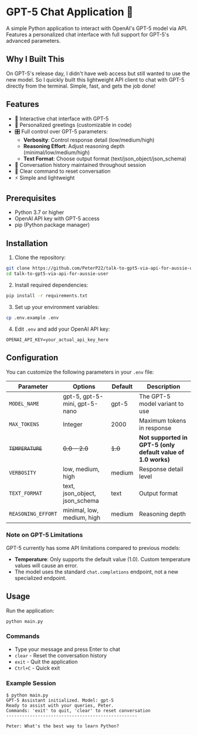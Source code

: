# GPT-5 Chat Application 🤖

A simple Python application to interact with OpenAI's GPT-5 model via API. Features a personalized chat interface with full support for GPT-5's advanced parameters.

## Why I Built This

On GPT-5's release day, I didn't have web access but still wanted to use the new model. So I quickly built this lightweight API client to chat with GPT-5 directly from the terminal. Simple, fast, and gets the job done!

## Features

- 💬 Interactive chat interface with GPT-5
- 🎯 Personalized greetings (customizable in code)
- 🎛️ Full control over GPT-5 parameters:
  - **Verbosity**: Control response detail (low/medium/high)
  - **Reasoning Effort**: Adjust reasoning depth (minimal/low/medium/high)
  - **Text Format**: Choose output format (text/json_object/json_schema)
- 📝 Conversation history maintained throughout session
- 🔄 Clear command to reset conversation
- ⚡ Simple and lightweight

## Prerequisites

- Python 3.7 or higher
- OpenAI API key with GPT-5 access
- pip (Python package manager)

## Installation

1. Clone the repository:
```bash
git clone https://github.com/PeterP22/talk-to-gpt5-via-api-for-aussie-user.git
cd talk-to-gpt5-via-api-for-aussie-user
```

2. Install required dependencies:
```bash
pip install -r requirements.txt
```

3. Set up your environment variables:
```bash
cp .env.example .env
```

4. Edit `.env` and add your OpenAI API key:
```
OPENAI_API_KEY=your_actual_api_key_here
```

## Configuration

You can customize the following parameters in your `.env` file:

| Parameter | Options | Default | Description |
|-----------|---------|---------|-------------|
| `MODEL_NAME` | gpt-5, gpt-5-mini, gpt-5-nano | gpt-5 | The GPT-5 model variant to use |
| `MAX_TOKENS` | Integer | 2000 | Maximum tokens in response |
| ~~`TEMPERATURE`~~ | ~~0.0 - 2.0~~ | ~~1.0~~ | **Not supported in GPT-5 (only default value of 1.0 works)** |
| `VERBOSITY` | low, medium, high | medium | Response detail level |
| `TEXT_FORMAT` | text, json_object, json_schema | text | Output format |
| `REASONING_EFFORT` | minimal, low, medium, high | medium | Reasoning depth |

### Note on GPT-5 Limitations

GPT-5 currently has some API limitations compared to previous models:
- **Temperature**: Only supports the default value (1.0). Custom temperature values will cause an error.
- The model uses the standard `chat.completions` endpoint, not a new specialized endpoint.

## Usage

Run the application:
```bash
python main.py
```

### Commands

- Type your message and press Enter to chat
- `clear` - Reset the conversation history
- `exit` - Quit the application
- `Ctrl+C` - Quick exit

### Example Session

```
$ python main.py
GPT-5 Assistant initialized. Model: gpt-5
Ready to assist with your queries, Peter.
Commands: 'exit' to quit, 'clear' to reset conversation
--------------------------------------------------

Peter: What's the best way to learn Python?
